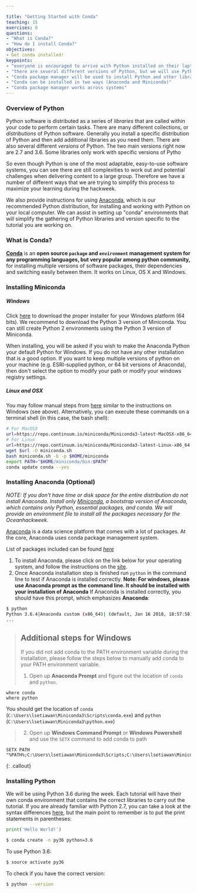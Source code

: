 ```yaml
---

title: "Getting Started with Conda"
teaching: 15
exercises: 0
questions:
- "What is Conda?"
- "How do I install Conda?" 
objectives:
- Get conda installed!
keypoints:
- "everyone is encouraged to arrive with Python installed on their laptop for the project work"
- "there are several different versions of Python, but we will use Python 3.6 for this hackathon"
- "Conda package manager will be used to install Python and other libraries"
- "Conda can be installed in two ways (Anaconda and Miniconda)"
- "Conda package manager works across systems"
---
```



### Overview of Python

Python software is distributed as a series of *libraries* that are called within your code to perform certain tasks. There are many different collections, or *distributions* of Python software. Generally you install a specific distribution of Python and then add additional libraries as you need them. There are also several different *versions* of Python. The two main versions right now are 2.7 and 3.6. Some libraries only work with specific versions of Pytho

So even though Python is one of the most adaptable, easy-to-use software systems, you can see there are still complexities to work out and potential challenges when delivering content to a large group. Therefore we have a number of different ways that we are trying to simplify this process to maximize your learning during the hackweek.

We also provide instructions for using [Anaconda](https://www.continuum.io), which is our recommended Python distribution, for installing and working with Python on your local computer. We can assist in setting up "conda" environments that will simplify the gathering of Python libraries and version specific to the tutorial you are working on.

### What is Conda?
[**Conda**](http://conda.pydata.org/docs/) is an **open source `package` and `environment` management system for any programming languages, but very popular among python community,** for installing multiple versions of software packages, their dependencies and switching easily between them. It works on Linux, OS X and Windows.

### Installing Miniconda

##### Windows
Click [here](http://conda.pydata.org/miniconda.html) to download the proper installer for your Windows platform (64 bits).
We recommend to download the Python 3 version of Miniconda. You can still create Python 2 environments using the Python 3 version of Miniconda.

When installing, you will be asked if you wish to make the Anaconda Python your default Python for Windows.
If you do not have any other installation that is a good option. If you want to keep multiple versions of python on your machine (e.g. ESRI-supplied python, or 64 bit versions of Anaconda), then don't select the option to modify your path or modify your windows registry settings.

##### Linux and OSX
You may follow manual steps from [here](http://conda.pydata.org/miniconda.html) similar to the instructions on Windows (see above). Alternatively, you can execute these commands on a terminal shell (in this case, the bash shell):

```bash
# For MacOSX
url=https://repo.continuum.io/miniconda/Miniconda3-latest-MacOSX-x86_64.sh
# For Linux
url=https://repo.continuum.io/miniconda/Miniconda3-latest-Linux-x86_64.sh
wget $url -O miniconda.sh
bash miniconda.sh -b -p $HOME/miniconda
export PATH="$HOME/miniconda/bin:$PATH"
conda update conda --yes
```

### Installing Anaconda (Optional)

*NOTE: If you don't have time or disk space for the entire distribution do not install Anaconda. Install only [Miniconda](http://conda.pydata.org/miniconda.html), a bootstrap version of Anaconda, which contains only Python, essential packages, and conda. We will provide an environment file to install all the packages necessary for the Oceanhackweek.*

[Anaconda](https://www.anaconda.com/distribution/) is a data science platform that comes with a lot of packages. At the core, Anaconda uses conda package management system.

List of packages included can be found [*here*](https://docs.anaconda.com/anaconda/packages/pkg-docs)

1. To install Anaconda, please click on the link below for your operating system, and follow the instructions on the [site](https://www.anaconda.com/download/).
2. Once Anaconda installation step is finished run `python` in the command line to test if Anaconda is installed correctly. **Note: For windows, please use Anaconda prompt as the command line. It should be installed with your installation of Anaconda**
If Anaconda is installed correctly, you should have this prompt, which emphasizes **Anaconda**:

```bash
$ python
Python 3.6.4|Anaconda custom (x86_64)| (default, Jan 16 2018, 18:57:58)
...
```

> ## Additional steps for Windows
> If you did not add conda to the PATH environment variable during the installation, please follow the steps below to manually add conda to your PATH environment variable.
> 1. Open up **Anaconda Prompt** and figure out the location of `conda` and `python`.
```
where conda
where python
```
You should get the location of `conda` (`C:\Users\lsetiawan\Miniconda3\Scripts\conda.exe`) and `python` (`C:\Users\lsetiawan\Miniconda3\python.exe`)
> 2. Open up **Windows Command Prompt** or **Windows Powershell** and use the `SETX` command to add conda to path
```
SETX PATH "%PATH%;C:\Users\lsetiawan\Miniconda3\Scripts;C:\Users\lsetiawan\Miniconda3"
```
{: .callout}

### Installing Python
We will be using Python 3.6 during the week. Each tutorial will have their own conda environment that contains the correct libraries to carry out the tutorial. If you are already familiar with Python 2.7, you can take a look at the syntax differences [here](http://sebastianraschka.com/Articles/2014_python_2_3_key_diff.html), but the main point to remember is to put the print statements in parentheses:
```python
print('Hello World!')
```


``` bash
$ conda create -n py36 python=3.6
```

To use Python 3.6: 

``` bash
$ source activate py36
```

To check if you have the correct version: 

``` bash
$ python --version
```
